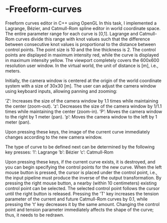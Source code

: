 # -Freeform-curves
 Freeform curves editor in C++ using OpenGL
In this task, I implemented a Lagrange, Bézier, and Catmull-Rom spline editor in world coordinate space. The entire parameter range for each curve is [0,1]. Lagrange and Catmull-Rom curves divide this range with knot values such that the difference between consecutive knot values is proportional to the distance between control points. The point size is 10 and the line thickness is 2. The control points are displayed in maximum intensity red, while the curve is displayed in maximum intensity yellow. The viewport completely covers the 600x600 resolution user window. In the virtual world, the unit of distance is [m], i.e., meters.

Initially, the camera window is centered at the origin of the world coordinate system with a size of 30x30 [m]. The user can adjust the camera window using keyboard inputs, allowing panning and zooming:

’Z’: Increases the size of the camera window by 1.1 times while maintaining the center (zoom-out).
’z’: Decreases the size of the camera window by 1/1.1 times while maintaining the center (zoom-in).
’P’: Moves the camera window to the right by 1 meter (pan).
’p’: Moves the camera window to the left by 1 meter (pan).

Upon pressing these keys, the image of the current curve immediately changes according to the new camera window.

The type of curve to be defined next can be determined by the following key presses:
’l’: Lagrange
’b’: Bézier
’c’: Catmull-Rom

Upon pressing these keys, if the current curve exists, it is destroyed, and you can begin specifying the control points for the new curve. When the left mouse button is pressed, the cursor is placed under the control point, i.e., the input pipeline must produce the inverse of the output transformation. By pressing the right mouse button, a nearby (within 10 centimeters) existing control point can be selected. The selected control point follows the cursor until the right button is released. Pressing the 'T' key increases the tension parameter of the current and future Catmull-Rom curves by 0.1, while pressing the 't' key decreases it by the same amount. Changing the control point and tension parameter immediately affects the shape of the curve; thus, it needs to be redrawn.
